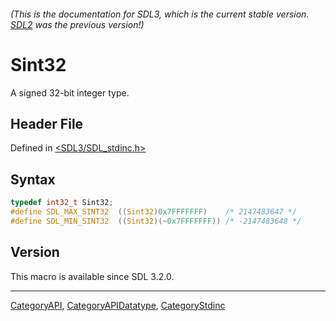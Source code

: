 ###### (This is the documentation for SDL3, which is the current stable version. [SDL2](https://wiki.libsdl.org/SDL2/) was the previous version!)
# Sint32

A signed 32-bit integer type.

## Header File

Defined in [<SDL3/SDL_stdinc.h>](https://github.com/libsdl-org/SDL/blob/main/include/SDL3/SDL_stdinc.h)

## Syntax

```c
typedef int32_t Sint32;
#define SDL_MAX_SINT32  ((Sint32)0x7FFFFFFF)    /* 2147483647 */
#define SDL_MIN_SINT32  ((Sint32)(~0x7FFFFFFF)) /* -2147483648 */
```

## Version

This macro is available since SDL 3.2.0.

----
[CategoryAPI](CategoryAPI), [CategoryAPIDatatype](CategoryAPIDatatype), [CategoryStdinc](CategoryStdinc)

